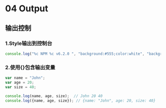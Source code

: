
# 04 Output  

## 输出控制

### 1.Style输出到控制台

``` javascript
console.log("%c NPM %c v6.2.0 ", "background:#555;color:white", "background:orange");
```


### 2.使用{}包含输出变量

``` javascript
var name = "John";
var age = 20;
var size = 40;

console.log(name, age, size);  // John 20 40
console.log({name, age, size}); // {name: "John", age: 20, size: 40}
```
